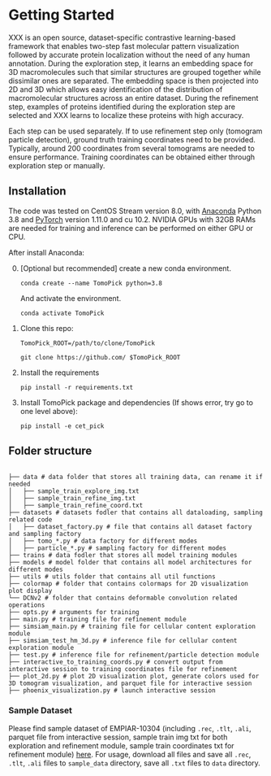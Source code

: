 # Getting Started

XXX is an open source, dataset-specific contrastive learning-based framework that enables two-step fast molecular pattern visualization followed by accurate protein localization without the need of any human annotation. During the exploration step, it learns an embedding space for 3D macromolecules such that similar structures are grouped together while dissimilar ones are separated. The embedding space is then projected into 2D and 3D which allows easy identification of the distribution of macromolecular structures across an entire dataset. During the refinement step, examples of proteins identified during the exploration step are selected and XXX learns to localize these proteins with high accuracy. 


Each step can be used separately. If to use refinement step only (tomogram particle detection), ground truth training coordinates need to be provided. Typically, around 200 coordinates from several tomograms are needed to ensure performance. Training coordinates can be obtained either through exploration step or manually. 

## Installation

The code was tested on CentOS Stream version 8.0, with [Anaconda](https://www.anaconda.com/download) Python 3.8 and [PyTorch]((http://pytorch.org/)) version 1.11.0 and cu 10.2. NVIDIA GPUs with 32GB RAMs are needed for training and inference can be performed on either GPU or CPU. 

After install Anaconda: 

0. [Optional but recommended] create a new conda environment. 

    ```
    conda create --name TomoPick python=3.8
    ```
    
    And activate the environment.
    
    ```
    conda activate TomoPick
    ```

1. Clone this repo:

    ```
    TomoPick_ROOT=/path/to/clone/TomoPick 
    ```

    ```
    git clone https://github.com/ $TomoPick_ROOT
    ```

2. Install the requirements

    ```
    pip install -r requirements.txt
    ```
3. Install TomoPick package and dependencies (If shows error, try go to one level above): 

    ```
    pip install -e cet_pick
    ```
## Folder structure

```

├── data # data folder that stores all training data, can rename it if needed
│   ├── sample_train_explore_img.txt
│   ├── sample_train_refine_img.txt
│   ├── sample_train_refine_coord.txt
├── datasets # datasets fodler that contains all dataloading, sampling related code 
│   ├── dataset_factory.py # file that contains all dataset factory and sampling factory 
│   ├── tomo_*.py # data factory for different modes
│   ├── particle_*.py # sampling factory for different modes
├── trains # data fodler that stores all model training modules 
├── models # model folder that contains all model architectures for different modes 
├── utils # utils folder that contains all util functions 
├── colormap # folder that contains colormaps for 2D visualization plot display  
└── DCNv2 # folder that contains deformable convolution related operations 
├── opts.py # arguments for training
├── main.py # training file for refinement module 
├── simsiam_main.py # training file for cellular content exploration module 
├── simsiam_test_hm_3d.py # inference file for cellular content exploration module  
├── test.py # inference file for refinement/particle detection module 
├── interactive_to_training_coords.py # convert output from interactive session to training coordinates file for refinement
├── plot_2d.py # plot 2D visualization plot, generate colors used for 3D tomogram visualization, and parquet file for interactive session  
├── phoenix_visualization.py # launch interactive session 

```

### Sample Dataset
Please find sample dataset of EMPIAR-10304 (including `.rec`, `.tlt`, `.ali`, parquet file from interactive session, sample train img txt for both exploration and refinement module, sample train coordinates txt for refinement module) [here](https://drive.google.com/drive/folders/1roME4QnAAam1q0D8I53WWGbtAS-D80jk?usp=drive_link). For usage, download all files and save all `.rec`, `.tlt`, `.ali` files to `sample_data` directory, save all `.txt` files to `data` directory. 

<!-- For full documentation visit [mkdocs.org](https://www.mkdocs.org). -->

<!-- ## Commands

* `mkdocs new [dir-name]` - Create a new project.
* `mkdocs serve` - Start the live-reloading docs server.
* `mkdocs build` - Build the documentation site.
* `mkdocs -h` - Print help message and exit.

## Project layout

    mkdocs.yml    # The configuration file.
    docs/
        index.md  # The documentation homepage.
        ...       # Other markdown pages, images and other files.
 -->